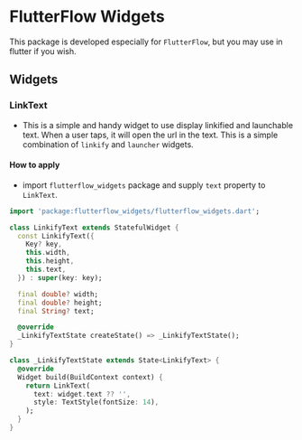 # FlutterFlow Widgets

This package is developed especially for `FlutterFlow`, but you may use in flutter if you wish.


## Widgets

### LinkText

- This is a simple and handy widget to use display linkified and launchable text. When a user taps, it will open the url in the text. This is a simple combination of `linkify` and `launcher` widgets.


#### How to apply

- import `flutterflow_widgets` package and supply `text` property to `LinkText`.

```dart
import 'package:flutterflow_widgets/flutterflow_widgets.dart';

class LinkifyText extends StatefulWidget {
  const LinkifyText({
    Key? key,
    this.width,
    this.height,
    this.text,
  }) : super(key: key);

  final double? width;
  final double? height;
  final String? text;

  @override
  _LinkifyTextState createState() => _LinkifyTextState();
}

class _LinkifyTextState extends State<LinkifyText> {
  @override
  Widget build(BuildContext context) {
    return LinkText(
      text: widget.text ?? '',
      style: TextStyle(fontSize: 14),
    );
  }
}
```